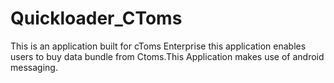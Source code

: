 # Quickloader_CToms
This is an application built for cToms Enterprise this application enables users to buy data bundle from
Ctoms.This Application makes use of android messaging.
